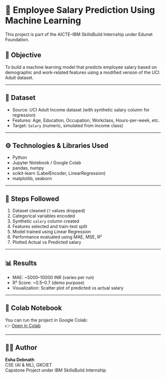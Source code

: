 # 🧠 Employee Salary Prediction Using Machine Learning

This project is part of the AICTE–IBM SkillsBuild Internship under Edunet Foundation.

## 📌 Objective
To build a machine learning model that predicts employee salary based on demographic and work-related features using a modified version of the UCI Adult dataset.

---

## 📂 Dataset
- Source: UCI Adult Income dataset (with synthetic salary column for regression)
- Features: Age, Education, Occupation, Workclass, Hours-per-week, etc.
- Target: `Salary` (numeric, simulated from income class)

---

## ⚙️ Technologies & Libraries Used
- Python
- Jupyter Notebook / Google Colab
- pandas, numpy
- scikit-learn (LabelEncoder, LinearRegression)
- matplotlib, seaborn

---

## 🚀 Steps Followed
1. Dataset cleaned (`?` values dropped)
2. Categorical variables encoded
3. Synthetic `salary` column created
4. Features selected and train-test split
5. Model trained using Linear Regression
6. Performance evaluated using MAE, MSE, R²
7. Plotted Actual vs Predicted salary

---

## 📊 Results
- MAE: ~5000–10000 INR (varies per run)
- R² Score: ~0.5–0.7 (demo purpose)
- Visualization: Scatter plot of predicted vs actual salary

---

## 📌 Colab Notebook
You can run the project in Google Colab:  
👉 [Open in Colab](https://colab.research.google.com/drive/1v_2L9HhTKQOBU9i_3xD2G_5M9gmuQlbb?usp=sharing)

---

## 🙋‍♀️ Author
**Esha Debnath**  
CSE (AI & ML), GKCIET  
Capstone Project under IBM SkillsBuild Internship
